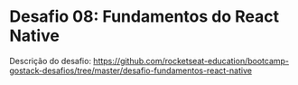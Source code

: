 # Desafio 08: Fundamentos do React Native
Descrição do desafio: https://github.com/rocketseat-education/bootcamp-gostack-desafios/tree/master/desafio-fundamentos-react-native
